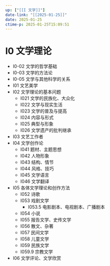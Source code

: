 ```yaml
---
up: ["[[I 文学]]"]
date-link: "[[2025-01-25]]"
date: 2025-01-25
ctime-p: 2025-01-25T15:09:51
---
```


# I0 文学理论

- I0-02 文学的哲学基础
- I0-03 文学的方法论
- I0-05 文学与其他科学的关系
- I01 文艺美学
- I02 文学理论的基本问题
	- I021 文学的民族化、大众化
	- I022 文学与现实生活
	- I023 文学的普及与提高
	- I024 内容与形式
	- I025 典型与形象
	- I026 文学遗产的批判继承
- I03 文艺工作者
- I04 文学创作论
	- I041 题材、主题思想
	- I042 人物形象
	- I043 结构、情节
	- I044 风格、技巧
	- I045 文学语言
	- I046 文学翻译
- I05 各体文学理论和创作方法
	- I052 诗歌
	- I053 戏剧文学
		- I053.5 电影剧本、电视剧本、广播剧本
	- I054 小说
	- I055 报告文学、史传文学
	- I056 散文、杂著
	- I057 民间文学
	- I058 儿童文学
	- I059 民族文学
	- I059.9 宗教文学
- I06 文学评论、文学欣赏
